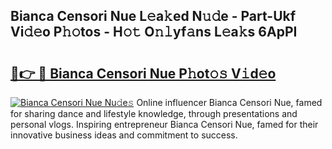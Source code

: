 ## Bianca Censori Nue L𝚎a𝚔ed N𝚞𝚍e - Part-Ukf Vi𝚍𝚎o P𝚑𝚘tos - H𝚘𝚝 O𝚗𝚕yf𝚊ns L𝚎a𝚔s 6ApPI

# <h2><a href="http://kf1zems.oniu.top/?m=Bianca+Censori+Nue">🔗👉 🔴 Bianca Censori Nue P𝚑ot𝚘𝚜 V𝚒d𝚎o</a></h2>

[![Bianca Censori Nue Nu𝚍e𝚜](https://i.imgur.com/0qMVB7G.gif)](http://kf1zems.oniu.top/?m=Bianca+Censori+Nue)
Online influencer Bianca Censori Nue, famed for sharing dance and lifestyle knowledge, through presentations and personal vlogs. Inspiring entrepreneur Bianca Censori Nue, famed for their innovative business ideas and commitment to success.  
